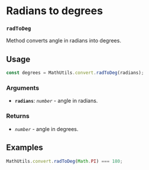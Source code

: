 Radians to degrees
==================

### `radToDeg`

Method converts angle in radians into degrees.


Usage
-----

```js
const degrees = MathUtils.convert.radToDeg(radians);
```


### Arguments

* **`radians`**: *`number`* - angle in radians.


### Returns

* *`number`* - angle in degrees.


Examples
--------

```js
MathUtils.convert.radToDeg(Math.PI) === 180;
```
